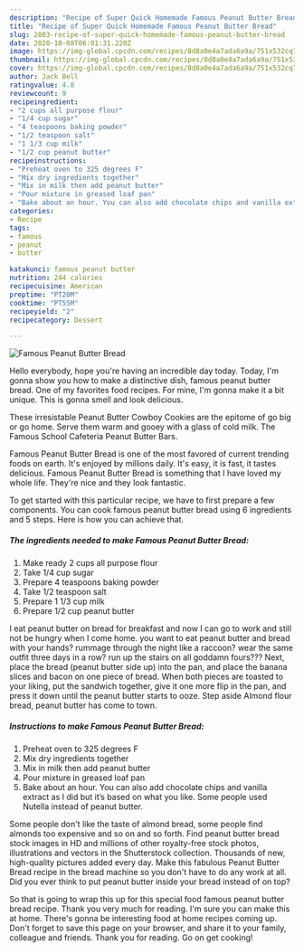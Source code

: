 ```yaml
---
description: "Recipe of Super Quick Homemade Famous Peanut Butter Bread"
title: "Recipe of Super Quick Homemade Famous Peanut Butter Bread"
slug: 2803-recipe-of-super-quick-homemade-famous-peanut-butter-bread
date: 2020-10-08T06:01:31.220Z
image: https://img-global.cpcdn.com/recipes/8d8a0e4a7ada6a9a/751x532cq70/famous-peanut-butter-bread-recipe-main-photo.jpg
thumbnail: https://img-global.cpcdn.com/recipes/8d8a0e4a7ada6a9a/751x532cq70/famous-peanut-butter-bread-recipe-main-photo.jpg
cover: https://img-global.cpcdn.com/recipes/8d8a0e4a7ada6a9a/751x532cq70/famous-peanut-butter-bread-recipe-main-photo.jpg
author: Jack Bell
ratingvalue: 4.8
reviewcount: 9
recipeingredient:
- "2 cups all purpose flour"
- "1/4 cup sugar"
- "4 teaspoons baking powder"
- "1/2 teaspoon salt"
- "1 1/3 cup milk"
- "1/2 cup peanut butter"
recipeinstructions:
- "Preheat oven to 325 degrees F"
- "Mix dry ingredients together"
- "Mix in milk then add peanut butter"
- "Pour mixture in greased loaf pan"
- "Bake about an hour. You can also add chocolate chips and vanilla extract as I did but it’s based on what you like. Some people used Nutella instead of peanut butter."
categories:
- Recipe
tags:
- famous
- peanut
- butter

katakunci: famous peanut butter 
nutrition: 244 calories
recipecuisine: American
preptime: "PT20M"
cooktime: "PT55M"
recipeyield: "2"
recipecategory: Dessert

---
```



![Famous Peanut Butter Bread](https://img-global.cpcdn.com/recipes/8d8a0e4a7ada6a9a/751x532cq70/famous-peanut-butter-bread-recipe-main-photo.jpg)

Hello everybody, hope you're having an incredible day today. Today, I'm gonna show you how to make a distinctive dish, famous peanut butter bread. One of my favorites food recipes. For mine, I'm gonna make it a bit unique. This is gonna smell and look delicious.

These irresistable Peanut Butter Cowboy Cookies are the epitome of go big or go home. Serve them warm and gooey with a glass of cold milk. The Famous School Cafeteria Peanut Butter Bars.

Famous Peanut Butter Bread is one of the most favored of current trending foods on earth. It's enjoyed by millions daily. It's easy, it is fast, it tastes delicious. Famous Peanut Butter Bread is something that I have loved my whole life. They're nice and they look fantastic.


To get started with this particular recipe, we have to first prepare a few components. You can cook famous peanut butter bread using 6 ingredients and 5 steps. Here is how you can achieve that.

<!--inarticleads1-->

##### The ingredients needed to make Famous Peanut Butter Bread:

1. Make ready 2 cups all purpose flour
1. Take 1/4 cup sugar
1. Prepare 4 teaspoons baking powder
1. Take 1/2 teaspoon salt
1. Prepare 1 1/3 cup milk
1. Prepare 1/2 cup peanut butter


I eat peanut butter on bread for breakfast and now I can go to work and still not be hungry when I come home. you want to eat peanut butter and bread with your hands? rummage through the night like a raccoon? wear the same outfit three days in a row? run up the stairs on all goddamn fours??? Next, place the bread (peanut butter side up) into the pan, and place the banana slices and bacon on one piece of bread. When both pieces are toasted to your liking, put the sandwich together, give it one more flip in the pan, and press it down until the peanut butter starts to ooze. Step aside Almond flour bread, peanut butter has come to town. 

<!--inarticleads2-->

##### Instructions to make Famous Peanut Butter Bread:

1. Preheat oven to 325 degrees F
1. Mix dry ingredients together
1. Mix in milk then add peanut butter
1. Pour mixture in greased loaf pan
1. Bake about an hour. You can also add chocolate chips and vanilla extract as I did but it’s based on what you like. Some people used Nutella instead of peanut butter.


Some people don&#39;t like the taste of almond bread, some people find almonds too expensive and so on and so forth. Find peanut butter bread stock images in HD and millions of other royalty-free stock photos, illustrations and vectors in the Shutterstock collection. Thousands of new, high-quality pictures added every day. Make this fabulous Peanut Butter Bread recipe in the bread machine so you don&#39;t have to do any work at all. Did you ever think to put peanut butter inside your bread instead of on top? 

So that is going to wrap this up for this special food famous peanut butter bread recipe. Thank you very much for reading. I'm sure you can make this at home. There's gonna be interesting food at home recipes coming up. Don't forget to save this page on your browser, and share it to your family, colleague and friends. Thank you for reading. Go on get cooking!
